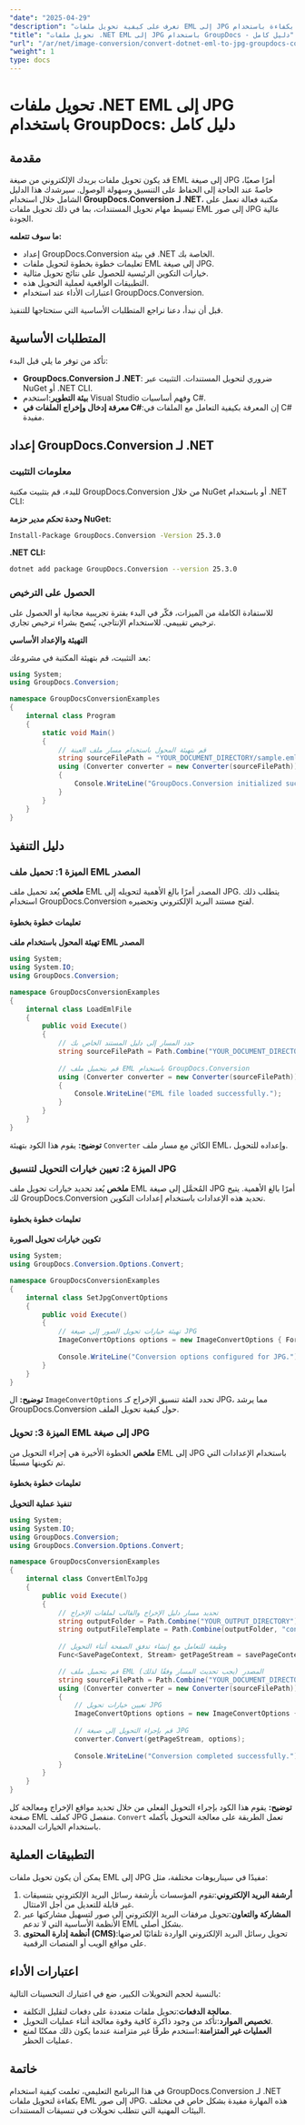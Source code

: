 ```yaml
---
"date": "2025-04-29"
"description": "تعرف على كيفية تحويل ملفات EML إلى JPG بكفاءة باستخدام GroupDocs.Conversion for .NET من خلال هذا البرنامج التعليمي المفصل."
"title": "تحويل ملفات .NET EML إلى JPG باستخدام GroupDocs - دليل كامل"
"url": "/ar/net/image-conversion/convert-dotnet-eml-to-jpg-groupdocs-conversion/"
"weight": 1
type: docs
---
```

# تحويل ملفات .NET EML إلى JPG باستخدام GroupDocs: دليل كامل

## مقدمة

قد يكون تحويل ملفات بريدك الإلكتروني من صيغة EML إلى صيغة JPG أمرًا صعبًا، خاصةً عند الحاجة إلى الحفاظ على التنسيق وسهولة الوصول. سيرشدك هذا الدليل الشامل خلال استخدام **GroupDocs.Conversion لـ .NET**، مكتبة فعالة تعمل على تبسيط مهام تحويل المستندات، بما في ذلك تحويل ملفات EML إلى صور JPG عالية الجودة.

**ما سوف تتعلمه:**
- إعداد GroupDocs.Conversion في بيئة .NET الخاصة بك.
- تعليمات خطوة بخطوة لتحويل ملفات EML إلى صيغة JPG.
- خيارات التكوين الرئيسية للحصول على نتائج تحويل مثالية.
- التطبيقات الواقعية لعملية التحويل هذه.
- اعتبارات الأداء عند استخدام GroupDocs.Conversion.

قبل أن نبدأ، دعنا نراجع المتطلبات الأساسية التي ستحتاجها للتنفيذ.

## المتطلبات الأساسية

تأكد من توفر ما يلي قبل البدء:
- **GroupDocs.Conversion لـ .NET**: ضروري لتحويل المستندات. التثبيت عبر NuGet أو .NET CLI.
- **بيئة التطوير**:استخدم Visual Studio وفهم أساسيات C#.
- **معرفة إدخال وإخراج الملفات في C#**:إن المعرفة بكيفية التعامل مع الملفات في C# مفيدة.

## إعداد GroupDocs.Conversion لـ .NET

### معلومات التثبيت

للبدء، قم بتثبيت مكتبة GroupDocs.Conversion من خلال NuGet أو باستخدام .NET CLI:

**وحدة تحكم مدير حزمة NuGet:**
```bash
Install-Package GroupDocs.Conversion -Version 25.3.0
```

**.NET CLI:**
```bash
dotnet add package GroupDocs.Conversion --version 25.3.0
```

### الحصول على الترخيص

للاستفادة الكاملة من الميزات، فكّر في البدء بفترة تجريبية مجانية أو الحصول على ترخيص تقييمي. للاستخدام الإنتاجي، يُنصح بشراء ترخيص تجاري.

**التهيئة والإعداد الأساسي**

بعد التثبيت، قم بتهيئة المكتبة في مشروعك:
```csharp
using System;
using GroupDocs.Conversion;

namespace GroupDocsConversionExamples
{
    internal class Program
    {
        static void Main()
        {
            // قم بتهيئة المحول باستخدام مسار ملف العينة
            string sourceFilePath = "YOUR_DOCUMENT_DIRECTORY/sample.eml";
            using (Converter converter = new Converter(sourceFilePath))
            {
                Console.WriteLine("GroupDocs.Conversion initialized successfully.");
            }
        }
    }
}
```

## دليل التنفيذ

### الميزة 1: تحميل ملف EML المصدر

**ملخص**
يُعد تحميل ملف EML المصدر أمرًا بالغ الأهمية لتحويله إلى JPG. يتطلب ذلك استخدام GroupDocs.Conversion لفتح مستند البريد الإلكتروني وتحضيره.

#### تعليمات خطوة بخطوة

**تهيئة المحول باستخدام ملف EML المصدر**
```csharp
using System;
using System.IO;
using GroupDocs.Conversion;

namespace GroupDocsConversionExamples
{
    internal class LoadEmlFile
    {
        public void Execute()
        {
            // حدد المسار إلى دليل المستند الخاص بك
            string sourceFilePath = Path.Combine("YOUR_DOCUMENT_DIRECTORY", "sample.eml");
            
            // قم بتحميل ملف EML باستخدام GroupDocs.Conversion
            using (Converter converter = new Converter(sourceFilePath))
            {
                Console.WriteLine("EML file loaded successfully.");
            }
        }
    }
}
```
**توضيح:** يقوم هذا الكود بتهيئة `Converter` الكائن مع مسار ملف EML، وإعداده للتحويل.

### الميزة 2: تعيين خيارات التحويل لتنسيق JPG

**ملخص**
يُعد تحديد خيارات تحويل ملف EML المُحمَّل إلى صيغة JPG أمرًا بالغ الأهمية. يتيح لك GroupDocs.Conversion تحديد هذه الإعدادات باستخدام إعدادات التكوين.

#### تعليمات خطوة بخطوة

**تكوين خيارات تحويل الصورة**
```csharp
using System;
using GroupDocs.Conversion.Options.Convert;

namespace GroupDocsConversionExamples
{
    internal class SetJpgConvertOptions
    {
        public void Execute()
        {
            // تهيئة خيارات تحويل الصور إلى صيغة JPG
            ImageConvertOptions options = new ImageConvertOptions { Format = GroupDocs.Conversion.FileTypes.ImageFileType.Jpg };
            
            Console.WriteLine("Conversion options configured for JPG.");
        }
    }
}
```
**توضيح:** ال `ImageConvertOptions` تحدد الفئة تنسيق الإخراج كـ JPG، مما يرشد GroupDocs.Conversion حول كيفية تحويل الملف.

### الميزة 3: تحويل EML إلى صيغة JPG

**ملخص**
الخطوة الأخيرة هي إجراء التحويل من EML إلى JPG باستخدام الإعدادات التي تم تكوينها مسبقًا.

#### تعليمات خطوة بخطوة

**تنفيذ عملية التحويل**
```csharp
using System;
using System.IO;
using GroupDocs.Conversion;
using GroupDocs.Conversion.Options.Convert;

namespace GroupDocsConversionExamples
{
    internal class ConvertEmlToJpg
    {
        public void Execute()
        {
            // تحديد مسار دليل الإخراج والقالب لملفات الإخراج
            string outputFolder = Path.Combine("YOUR_OUTPUT_DIRECTORY");
            string outputFileTemplate = Path.Combine(outputFolder, "converted-page-{0}.jpg");
            
            // وظيفة للتعامل مع إنشاء تدفق الصفحة أثناء التحويل
            Func<SavePageContext, Stream> getPageStream = savePageContext => new FileStream(string.Format(outputFileTemplate, savePageContext.Page), FileMode.Create);

            // قم بتحميل ملف EML المصدر (يجب تحديث المسار وفقًا لذلك)
            string sourceFilePath = Path.Combine("YOUR_DOCUMENT_DIRECTORY", "sample.eml");
            using (Converter converter = new Converter(sourceFilePath))
            {
                // تعيين خيارات تحويل JPG
                ImageConvertOptions options = new ImageConvertOptions { Format = GroupDocs.Conversion.FileTypes.ImageFileType.Jpg };
                
                // قم بإجراء التحويل إلى صيغة JPG
                converter.Convert(getPageStream, options);
                
                Console.WriteLine("Conversion completed successfully.");
            }
        }
    }
}
```
**توضيح:** يقوم هذا الكود بإجراء التحويل الفعلي من خلال تحديد مواقع الإخراج ومعالجة كل صفحة EML كملف JPG منفصل. `Convert` تعمل الطريقة على معالجة التحويل بأكمله باستخدام الخيارات المحددة.

## التطبيقات العملية

يمكن أن يكون تحويل ملفات EML إلى JPG مفيدًا في سيناريوهات مختلفة، مثل:
1. **أرشفة البريد الإلكتروني**:تقوم المؤسسات بأرشفة رسائل البريد الإلكتروني بتنسيقات غير قابلة للتعديل من أجل الامتثال.
2. **المشاركة والتعاون**:تحويل مرفقات البريد الإلكتروني إلى صور لتسهيل مشاركتها عبر الأنظمة الأساسية التي لا تدعم EML بشكل أصلي.
3. **أنظمة إدارة المحتوى (CMS)**:تحويل رسائل البريد الإلكتروني الواردة تلقائيًا لعرضها على مواقع الويب أو المنصات الرقمية.

## اعتبارات الأداء

بالنسبة لحجم التحويلات الكبير، ضع في اعتبارك التحسينات التالية:
- **معالجة الدفعات**:تحويل ملفات متعددة على دفعات لتقليل التكلفة.
- **تخصيص الموارد**:تأكد من وجود ذاكرة كافية وقوة معالجة أثناء عمليات التحويل.
- **العمليات غير المتزامنة**:استخدم طرقًا غير متزامنة عندما يكون ذلك ممكنًا لمنع عمليات الحظر.

## خاتمة

في هذا البرنامج التعليمي، تعلمت كيفية استخدام GroupDocs.Conversion لـ .NET بكفاءة لتحويل ملفات EML إلى صور JPG. هذه المهارة مفيدة بشكل خاص في مختلف البيئات المهنية التي تتطلب تحويلات في تنسيقات المستندات.